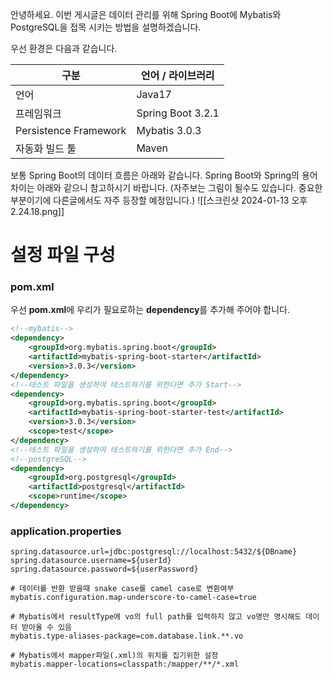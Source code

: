 안녕하세요.
이번 게시글은 데이터 관리를 위해 Spring Boot에 Mybatis와 PostgreSQL을 접목 시키는 방법을 설명하겠습니다.

우선 환경은 다음과 같습니다.

| 구분                  | 언어 / 라이브러리 |
| --------------------- | ----------------- |
| 언어                  | Java17            |
| 프레임워크            | Spring Boot 3.2.1 |
| Persistence Framework | Mybatis 3.0.3     |
| 자동화 빌드 툴        | Maven             |

보통 Spring Boot의 데이터 흐름은 아래와 같습니다.
Spring Boot와 Spring의 용어 차이는 아래와 같으니 참고하시기 바랍니다.
(자주보는 그림이 될수도 있습니다. 중요한 부분이기에 다른글에서도 자주 등장할 예정입니다.)
![[스크린샷 2024-01-13 오후 2.24.18.png]]

# 설정 파일 구성

### pom.xml
우선 **pom.xml**에 우리가 필요로하는 **dependency**를 추가해 주어야 합니다.
```xml
<!--mybatis-->
<dependency>  
    <groupId>org.mybatis.spring.boot</groupId>  
    <artifactId>mybatis-spring-boot-starter</artifactId>  
    <version>3.0.3</version>  
</dependency>
<!--테스트 파일을 생성하여 테스트하기를 위한다면 추가 Start-->
<dependency>  
    <groupId>org.mybatis.spring.boot</groupId>  
    <artifactId>mybatis-spring-boot-starter-test</artifactId>  
    <version>3.0.3</version>  
    <scope>test</scope>  
</dependency>
<!--테스트 파일을 생성하여 테스트하기를 위한다면 추가 End-->
<!--postgreSQL-->
<dependency>  
    <groupId>org.postgresql</groupId>  
    <artifactId>postgresql</artifactId>  
    <scope>runtime</scope>  
</dependency>
```

### application.properties
```properties
spring.datasource.url=jdbc:postgresql://localhost:5432/${DBname}
spring.datasource.username=${userId}
spring.datasource.password=${userPassword}  

# 데이터를 반환 받을때 snake case를 camel case로 변환여부
mybatis.configuration.map-underscore-to-camel-case=true  

# Mybatis에서 resultType에 vo의 full path를 입력하지 않고 vo명만 명시해도 데이터 받아올 수 있음
mybatis.type-aliases-package=com.database.link.**.vo

# Mybatis에서 mapper파일(.xml)의 위치를 집기위한 설정
mybatis.mapper-locations=classpath:/mapper/**/*.xml
```
